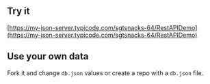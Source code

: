 ## Try it

[https://my-json-server.typicode.com/sgtsnacks-64/RestAPIDemo](https://my-json-server.typicode.com/sgtsnacks-64/RestAPIDemo)

## Use your own data

Fork it and change `db.json` values or create a repo with a `db.json` file.
